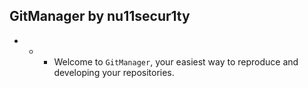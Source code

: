 ## GitManager by nu11secur1ty

- - - Welcome to `GitManager`, your easiest way to reproduce and developing your repositories.
